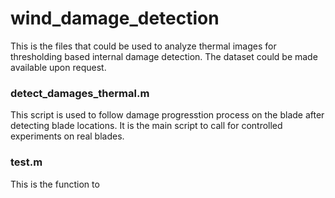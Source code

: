 # wind_damage_detection

This is the files that could be used to analyze thermal images for thresholding based internal damage detection. The dataset could be made available upon request.

### detect_damages_thermal.m
This script is used to follow damage progresstion process on the blade after detecting blade locations. It is the main script to call for controlled experiments on real blades.

### test.m
This is the function to 



